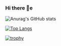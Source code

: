 ### Hi there 👋e

![Anurag's GitHub stats](https://github-readme-stats.vercel.app/api?username=Raskc&show_icons=true&theme=radical)

[![Top Langs](https://github-readme-stats.vercel.app/api/top-langs/?username=Raskc&theme=radical)](https://github.com/anuraghazra/github-readme-stats)

[![trophy](https://github-profile-trophy.vercel.app/?username=Raskc&theme=radical&title=Push)](https://github.com/ryo-ma/github-profile-trophy)
